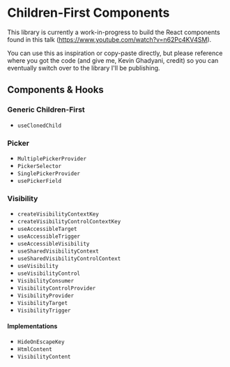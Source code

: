 # Children-First Components
This library is currently a work-in-progress to build the React components found in this talk (https://www.youtube.com/watch?v=n62Pc4KV4SM).

You can use this as inspiration or copy-paste directly, but please reference where you got the code (and give me, Kevin Ghadyani, credit) so you can eventually switch over to the library I'll be publishing.

## Components & Hooks
### Generic Children-First
- `useClonedChild`

### Picker
- `MultiplePickerProvider`
- `PickerSelector`
- `SinglePickerProvider`
- `usePickerField`

### Visibility
- `createVisibilityContextKey`
- `createVisibilityControlContextKey`
- `useAccessibleTarget`
- `useAccessibleTrigger`
- `useAccessibleVisibility`
- `useSharedVisibilityContext`
- `useSharedVisibilityControlContext`
- `useVisibility`
- `useVisibilityControl`
- `VisibilityConsumer`
- `VisibilityControlProvider`
- `VisibilityProvider`
- `VisibilityTarget`
- `VisibilityTrigger`

#### Implementations
- `HideOnEscapeKey`
- `HtmlContent`
- `VisibilityContent`
